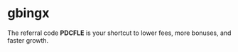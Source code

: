 # gbingx
The referral code **PDCFLE** is your shortcut to lower fees, more bonuses, and faster growth.
